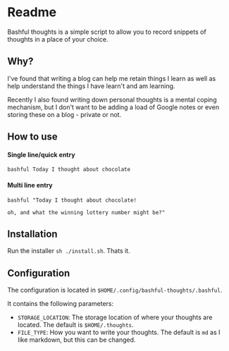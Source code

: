 # Readme

Bashful thoughts is a simple script to allow you to record snippets of thoughts in a place of your choice.

## Why?

I've found that writing a blog can help me retain things I learn as well as help understand the things I have learn't and am learning.

Recently I also found writing down personal thoughts is a mental coping mechanism, but I don't want to be adding a load of Google notes or even storing these on a blog - private or not.

## How to use

#### Single line/quick entry

```
bashful Today I thought about chocolate
```

#### Multi line entry

```
bashful "Today I thought about chocolate!

oh, and what the winning lottery number might be?"
```

## Installation

Run the installer `sh ./install.sh`. Thats it.

## Configuration

The configuration is located in `$HOME/.config/bashful-thoughts/.bashful`.

It contains the following parameters:

 - `STORAGE_LOCATION`: The storage location of where your thoughts are located. The default is `$HOME/.thoughts`.
 - `FILE_TYPE`: How you want to write your thoughts. The default is `md` as I like markdown, but this can be changed.